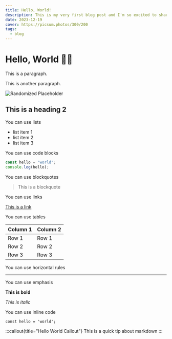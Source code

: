 ```yaml
---
title: Hello, World!
description: This is my very first blog post and I'm so excited to share it with you!
date: 2023-12-19
cover: https://picsum.photos/300/200
tags:
  - blog
---
```


# Hello, World 👋🏻

This is a paragraph.

This is another paragraph.

![Randomized Placeholder](https://picsum.photos/300/200)

## This is a heading 2

You can use lists

- list item 1
- list item 2
- list item 3

You can use code blocks

```js
const hello = "world";
console.log(hello);
```

You can use blockquotes

> This is a blockquote

You can use links

[This is a link](https://www.google.com)

You can use tables

| Column 1 | Column 2 |
| -------- | -------- |
| Row 1    | Row 1    |
| Row 2    | Row 2    |
| Row 3    | Row 3    |

You can use horizontal rules

---

You can use emphasis

**This is bold**

_This is italic_

You can use inline code

`const hello = 'world';`

:::callout{title="Hello World Callout"}
This is a quick tip about markdown
:::